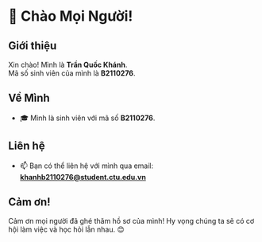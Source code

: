 # 👋 Chào Mọi Người!

## Giới thiệu
Xin chào! Mình là **Trần Quốc Khánh**.  
Mã số sinh viên của mình là **B2110276**.

## Về Mình
- 🎓 Mình là sinh viên với mã số **B2110276**.
## Liên hệ
- 📫 Bạn có thể liên hệ với mình qua email: **khanhb2110276@student.ctu.edu.vn**

## Cảm ơn!
Cảm ơn mọi người đã ghé thăm hồ sơ của mình! Hy vọng chúng ta sẽ có cơ hội làm việc và học hỏi lẫn nhau. 😊
